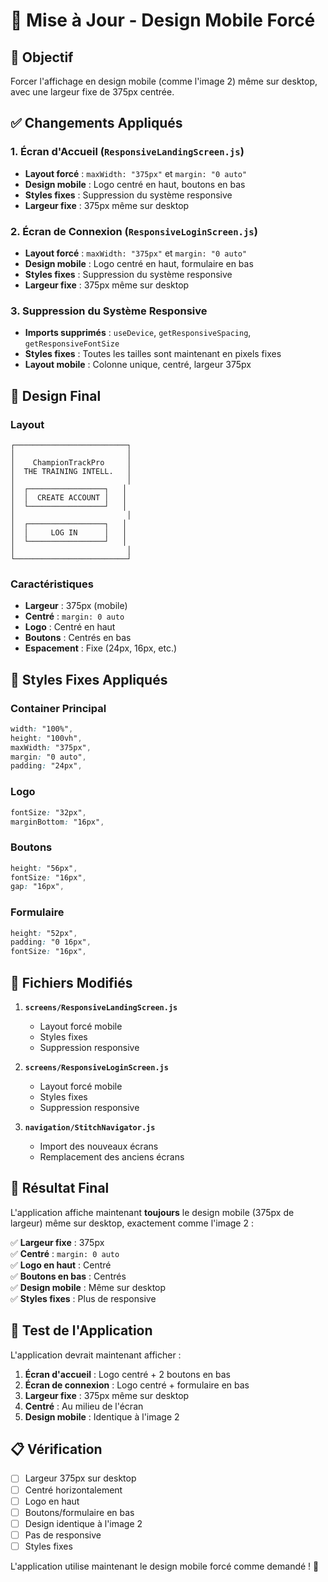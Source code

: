 # 📱 Mise à Jour - Design Mobile Forcé

## 🎯 **Objectif**
Forcer l'affichage en design mobile (comme l'image 2) même sur desktop, avec une largeur fixe de 375px centrée.

## ✅ **Changements Appliqués**

### **1. Écran d'Accueil (`ResponsiveLandingScreen.js`)**
- **Layout forcé** : `maxWidth: "375px"` et `margin: "0 auto"`
- **Design mobile** : Logo centré en haut, boutons en bas
- **Styles fixes** : Suppression du système responsive
- **Largeur fixe** : 375px même sur desktop

### **2. Écran de Connexion (`ResponsiveLoginScreen.js`)**
- **Layout forcé** : `maxWidth: "375px"` et `margin: "0 auto"`
- **Design mobile** : Logo centré en haut, formulaire en bas
- **Styles fixes** : Suppression du système responsive
- **Largeur fixe** : 375px même sur desktop

### **3. Suppression du Système Responsive**
- **Imports supprimés** : `useDevice`, `getResponsiveSpacing`, `getResponsiveFontSize`
- **Styles fixes** : Toutes les tailles sont maintenant en pixels fixes
- **Layout mobile** : Colonne unique, centré, largeur 375px

## 🎨 **Design Final**

### **Layout**
```
┌─────────────────────────┐
│                         │
│    ChampionTrackPro     │
│  THE TRAINING INTELL.   │
│                         │
│  ┌─────────────────┐   │
│  │  CREATE ACCOUNT │   │
│  └─────────────────┘   │
│                         │
│  ┌─────────────────┐   │
│  │     LOG IN      │   │
│  └─────────────────┘   │
│                         │
└─────────────────────────┘
```

### **Caractéristiques**
- **Largeur** : 375px (mobile)
- **Centré** : `margin: 0 auto`
- **Logo** : Centré en haut
- **Boutons** : Centrés en bas
- **Espacement** : Fixe (24px, 16px, etc.)

## 📱 **Styles Fixes Appliqués**

### **Container Principal**
```css
width: "100%",
height: "100vh",
maxWidth: "375px",
margin: "0 auto",
padding: "24px",
```

### **Logo**
```css
fontSize: "32px",
marginBottom: "16px",
```

### **Boutons**
```css
height: "56px",
fontSize: "16px",
gap: "16px",
```

### **Formulaire**
```css
height: "52px",
padding: "0 16px",
fontSize: "16px",
```

## 🔧 **Fichiers Modifiés**

1. **`screens/ResponsiveLandingScreen.js`**
   - Layout forcé mobile
   - Styles fixes
   - Suppression responsive

2. **`screens/ResponsiveLoginScreen.js`**
   - Layout forcé mobile
   - Styles fixes
   - Suppression responsive

3. **`navigation/StitchNavigator.js`**
   - Import des nouveaux écrans
   - Remplacement des anciens écrans

## 🎯 **Résultat Final**

L'application affiche maintenant **toujours** le design mobile (375px de largeur) même sur desktop, exactement comme l'image 2 :

✅ **Largeur fixe** : 375px  
✅ **Centré** : `margin: 0 auto`  
✅ **Logo en haut** : Centré  
✅ **Boutons en bas** : Centrés  
✅ **Design mobile** : Même sur desktop  
✅ **Styles fixes** : Plus de responsive  

## 🚀 **Test de l'Application**

L'application devrait maintenant afficher :

1. **Écran d'accueil** : Logo centré + 2 boutons en bas
2. **Écran de connexion** : Logo centré + formulaire en bas
3. **Largeur fixe** : 375px même sur desktop
4. **Centré** : Au milieu de l'écran
5. **Design mobile** : Identique à l'image 2

## 📋 **Vérification**

- [ ] Largeur 375px sur desktop
- [ ] Centré horizontalement
- [ ] Logo en haut
- [ ] Boutons/formulaire en bas
- [ ] Design identique à l'image 2
- [ ] Pas de responsive
- [ ] Styles fixes

L'application utilise maintenant le design mobile forcé comme demandé ! 🎉

